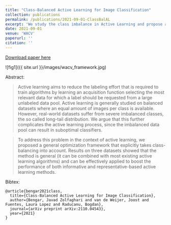 ```yaml
---
title: "Class-Balanced Active Learning for Image Classification"
collection: publications
permalink: /publications/2021-09-01-ClassBalAL
excerpt: 'We study the class imbalance in Active Learning and propose an optimization based method to reduce the class imbalance.'
date: 2021-09-01
venue: 'WACV'
paperurl: ''
citation: ''
---
```


[Download paper here](https://arxiv.org/pdf/2110.04543.pdf)

![fig1]({{ site.url }}/images/wacv_framework.jpg)

Abstract:

> Active learning aims to reduce the labeling effort that is required to train algorithms by learning an acquisition function selecting the most relevant data for which a label should be requested from a large unlabeled data pool. Active learning is generally studied on balanced datasets where an equal amount of images per class is available. However, real-world datasets suffer from severe imbalanced classes, the so called long-tail distribution. We argue that this further complicates the active learning process, since the imbalanced data pool can result in suboptimal classifiers. 

> To address this problem in the context of active learning, we proposed a general optimization framework that explicitly takes class-balancing into account. Results on three datasets showed that the method is general (it can be combined with most existing active learning algorithms) and can be effectively applied to boost the performance of both informative and representative-based active learning methods.

Bibtex:
```
@article{bengar2021class,
  title={Class-Balanced Active Learning for Image Classification},
  author={Bengar, Javad Zolfaghari and van de Weijer, Joost and Fuentes, Laura Lopez and Raducanu, Bogdan},
  journal={arXiv preprint arXiv:2110.04543},
  year={2021}
}
```
